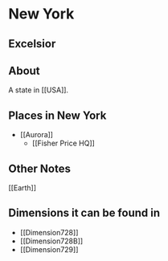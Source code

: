 # New York
## Excelsior

## About
A state in [[USA]]. 

## Places in New York
- [[Aurora]]
	- [[Fisher Price HQ]]


## Other Notes
[[Earth]]

## Dimensions it can be found in
- [[Dimension728]]
-  [[Dimension728B]]
- [[Dimension729]]